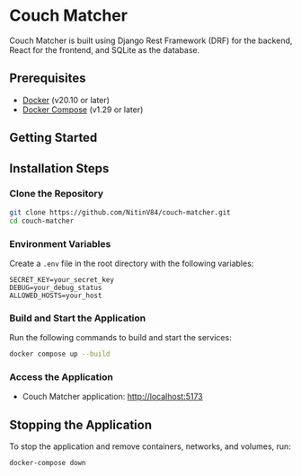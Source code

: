 # Couch Matcher

Couch Matcher is built using Django Rest Framework (DRF) for the backend, React for the frontend, and SQLite as the database.

## Prerequisites

- [Docker](https://www.docker.com/) (v20.10 or later)
- [Docker Compose](https://docs.docker.com/compose/) (v1.29 or later)


## Getting Started
## Installation Steps

### Clone the Repository

```bash
git clone https://github.com/NitinV84/couch-matcher.git
cd couch-matcher
```

### Environment Variables

Create a `.env` file in the root directory with the following variables:

```env
SECRET_KEY=your_secret_key
DEBUG=your_debug_status
ALLOWED_HOSTS=your_host
```

### Build and Start the Application

Run the following commands to build and start the services:

```bash
docker compose up --build
```


### Access the Application

- Couch Matcher application: [http://localhost:5173](http://localhost:5173)


## Stopping the Application

To stop the application and remove containers, networks, and volumes, run:

```bash
docker-compose down
```

